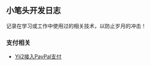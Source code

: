 ## 小笔头开发日志

记录在学习或工作中使用过的相关技术，以防止岁月的冲击！

### 支付相关

- [Yii2接入PayPal支付](markdown/pay/yii2_join_up_paypal.md)